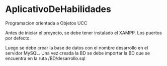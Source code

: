 # AplicativoDeHabilidades
Programacion orientada a Objetos UCC

Antes de iniciar el proyecto, se debe tener instalado el XAMPP. Los puertos por defecto.


Luego se debe crear la base de datos con el nombre desarrollo en el servidor MySQL.
Una vez creada la BD se debe importar la BD que se encuentra en la ruta /BD/desarrollo.sql


